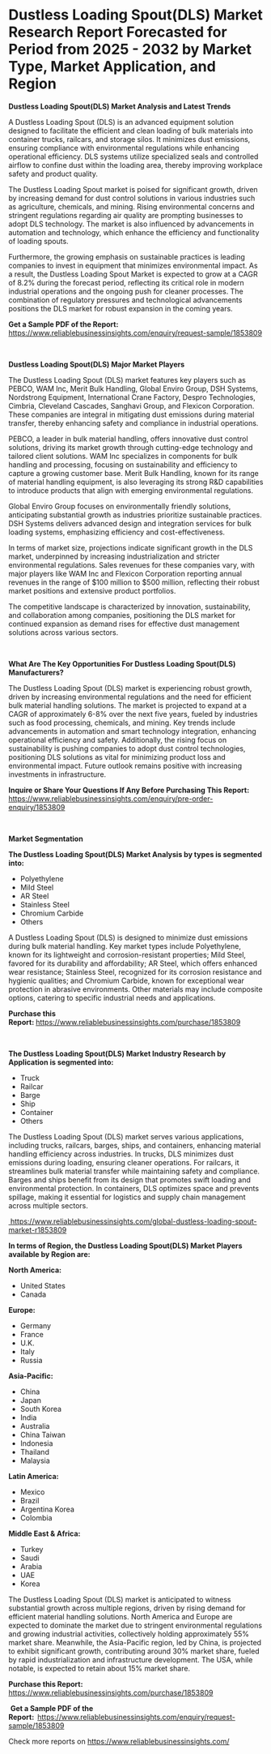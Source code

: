 <p><h1>Dustless Loading Spout(DLS) Market Research Report Forecasted for Period from 2025 -  2032 by Market Type, Market Application, and Region</h1></p><p><strong>Dustless Loading Spout(DLS) Market Analysis and Latest Trends</strong></p>
<p><p>A Dustless Loading Spout (DLS) is an advanced equipment solution designed to facilitate the efficient and clean loading of bulk materials into container trucks, railcars, and storage silos. It minimizes dust emissions, ensuring compliance with environmental regulations while enhancing operational efficiency. DLS systems utilize specialized seals and controlled airflow to confine dust within the loading area, thereby improving workplace safety and product quality.</p><p>The Dustless Loading Spout market is poised for significant growth, driven by increasing demand for dust control solutions in various industries such as agriculture, chemicals, and mining. Rising environmental concerns and stringent regulations regarding air quality are prompting businesses to adopt DLS technology. The market is also influenced by advancements in automation and technology, which enhance the efficiency and functionality of loading spouts.</p><p>Furthermore, the growing emphasis on sustainable practices is leading companies to invest in equipment that minimizes environmental impact. As a result, the Dustless Loading Spout Market is expected to grow at a CAGR of 8.2% during the forecast period, reflecting its critical role in modern industrial operations and the ongoing push for cleaner processes. The combination of regulatory pressures and technological advancements positions the DLS market for robust expansion in the coming years.</p></p>
<p><strong>Get a Sample PDF of the Report:&nbsp;</strong> <a href="https://www.reliablebusinessinsights.com/enquiry/request-sample/1853809?utm_campaign=2289&utm_medium=2&utm_source=Github&utm_content=ia&utm_term=28022025&utm_id=dustless-loading-spoutdls">https://www.reliablebusinessinsights.com/enquiry/request-sample/1853809</a></p>
<p>&nbsp;</p>
<p><strong>Dustless Loading Spout(DLS) Major Market Players</strong></p>
<p><p>The Dustless Loading Spout (DLS) market features key players such as PEBCO, WAM Inc, Merit Bulk Handling, Global Enviro Group, DSH Systems, Nordstrong Equipment, International Crane Factory, Despro Technologies, Cimbria, Cleveland Cascades, Sanghavi Group, and Flexicon Corporation. These companies are integral in mitigating dust emissions during material transfer, thereby enhancing safety and compliance in industrial operations.</p><p>PEBCO, a leader in bulk material handling, offers innovative dust control solutions, driving its market growth through cutting-edge technology and tailored client solutions. WAM Inc specializes in components for bulk handling and processing, focusing on sustainability and efficiency to capture a growing customer base. Merit Bulk Handling, known for its range of material handling equipment, is also leveraging its strong R&D capabilities to introduce products that align with emerging environmental regulations.</p><p>Global Enviro Group focuses on environmentally friendly solutions, anticipating substantial growth as industries prioritize sustainable practices. DSH Systems delivers advanced design and integration services for bulk loading systems, emphasizing efficiency and cost-effectiveness.</p><p>In terms of market size, projections indicate significant growth in the DLS market, underpinned by increasing industrialization and stricter environmental regulations. Sales revenues for these companies vary, with major players like WAM Inc and Flexicon Corporation reporting annual revenues in the range of $100 million to $500 million, reflecting their robust market positions and extensive product portfolios.</p><p>The competitive landscape is characterized by innovation, sustainability, and collaboration among companies, positioning the DLS market for continued expansion as demand rises for effective dust management solutions across various sectors.</p></p>
<p>&nbsp;</p>
<p><strong>What Are The Key Opportunities For Dustless Loading Spout(DLS) Manufacturers?</strong></p>
<p><p>The Dustless Loading Spout (DLS) market is experiencing robust growth, driven by increasing environmental regulations and the need for efficient bulk material handling solutions. The market is projected to expand at a CAGR of approximately 6-8% over the next five years, fueled by industries such as food processing, chemicals, and mining. Key trends include advancements in automation and smart technology integration, enhancing operational efficiency and safety. Additionally, the rising focus on sustainability is pushing companies to adopt dust control technologies, positioning DLS solutions as vital for minimizing product loss and environmental impact. Future outlook remains positive with increasing investments in infrastructure.</p></p>
<p><strong>Inquire or Share Your Questions If Any Before Purchasing This Report:</strong> <a href="https://www.reliablebusinessinsights.com/enquiry/pre-order-enquiry/1853809?utm_campaign=2289&utm_medium=2&utm_source=Github&utm_content=ia&utm_term=28022025&utm_id=dustless-loading-spoutdls">https://www.reliablebusinessinsights.com/enquiry/pre-order-enquiry/1853809</a></p>
<p>&nbsp;</p>
<p><strong>Market Segmentation</strong></p>
<p><strong>The Dustless Loading Spout(DLS) Market Analysis by types is segmented into:</strong></p>
<p><ul><li>Polyethylene</li><li>Mild Steel</li><li>AR Steel</li><li>Stainless Steel</li><li>Chromium Carbide</li><li>Others</li></ul></p>
<p><p>A Dustless Loading Spout (DLS) is designed to minimize dust emissions during bulk material handling. Key market types include Polyethylene, known for its lightweight and corrosion-resistant properties; Mild Steel, favored for its durability and affordability; AR Steel, which offers enhanced wear resistance; Stainless Steel, recognized for its corrosion resistance and hygienic qualities; and Chromium Carbide, known for exceptional wear protection in abrasive environments. Other materials may include composite options, catering to specific industrial needs and applications.</p></p>
<p><strong>Purchase this Report:&nbsp;</strong><a href="https://www.reliablebusinessinsights.com/purchase/1853809?utm_campaign=2289&utm_medium=2&utm_source=Github&utm_content=ia&utm_term=28022025&utm_id=dustless-loading-spoutdls">https://www.reliablebusinessinsights.com/purchase/1853809</a></p>
<p>&nbsp;</p>
<p><strong>The Dustless Loading Spout(DLS) Market Industry Research by Application is segmented into:</strong></p>
<p><ul><li>Truck</li><li>Railcar</li><li>Barge</li><li>Ship</li><li>Container</li><li>Others</li></ul></p>
<p><p>The Dustless Loading Spout (DLS) market serves various applications, including trucks, railcars, barges, ships, and containers, enhancing material handling efficiency across industries. In trucks, DLS minimizes dust emissions during loading, ensuring cleaner operations. For railcars, it streamlines bulk material transfer while maintaining safety and compliance. Barges and ships benefit from its design that promotes swift loading and environmental protection. In containers, DLS optimizes space and prevents spillage, making it essential for logistics and supply chain management across multiple sectors.</p></p>
<p><a href="https://www.reliablebusinessinsights.com/global-dustless-loading-spout-market-r1853809?utm_campaign=2289&utm_medium=2&utm_source=Github&utm_content=ia&utm_term=28022025&utm_id=dustless-loading-spoutdls">&nbsp;https://www.reliablebusinessinsights.com/global-dustless-loading-spout-market-r1853809</a></p>
<p><strong>In terms of Region, the Dustless Loading Spout(DLS) Market Players available by Region are:</strong></p>
<p>
    <p> <strong> North America: </strong>
        <ul>
            <li>United States</li>
            <li>Canada</li>
        </ul>
        </p> 
    <p> <strong> Europe: </strong>
        <ul>
            <li>Germany</li>
            <li>France</li>
            <li>U.K.</li>
            <li>Italy</li>
            <li>Russia</li>
        </ul>
        </p> 
    <p> <strong> Asia-Pacific: </strong>
        <ul>
            <li>China</li>
            <li>Japan</li>
            <li>South Korea</li>
            <li>India</li>
            <li>Australia</li>
            <li>China Taiwan</li>
            <li>Indonesia</li>
            <li>Thailand</li>
            <li>Malaysia</li>
        </ul>
        </p> 
    <p> <strong> Latin America: </strong>
        <ul>
            <li>Mexico</li>
            <li>Brazil</li>
            <li>Argentina Korea</li>
            <li>Colombia</li>
        </ul>
        </p> 
    <p> <strong> Middle East & Africa: </strong>
        <ul>
            <li>Turkey</li>
            <li>Saudi</li>
            <li>Arabia</li>
            <li>UAE</li>
            <li>Korea</li>
        </ul>
    </p>
    </p>
<p><p>The Dustless Loading Spout (DLS) market is anticipated to witness substantial growth across multiple regions, driven by rising demand for efficient material handling solutions. North America and Europe are expected to dominate the market due to stringent environmental regulations and growing industrial activities, collectively holding approximately 55% market share. Meanwhile, the Asia-Pacific region, led by China, is projected to exhibit significant growth, contributing around 30% market share, fueled by rapid industrialization and infrastructure development. The USA, while notable, is expected to retain about 15% market share.</p></p>
<p><strong>Purchase this Report: </strong><a href="https://www.reliablebusinessinsights.com/purchase/1853809?utm_campaign=2289&utm_medium=2&utm_source=Github&utm_content=ia&utm_term=28022025&utm_id=dustless-loading-spoutdls">https://www.reliablebusinessinsights.com/purchase/1853809</a></p>
<p>&nbsp;<strong>Get a Sample PDF of the Report:&nbsp;&nbsp;</strong><a href="https://www.reliablebusinessinsights.com/enquiry/request-sample/1853809?utm_campaign=2289&utm_medium=2&utm_source=Github&utm_content=ia&utm_term=28022025&utm_id=dustless-loading-spoutdls">https://www.reliablebusinessinsights.com/enquiry/request-sample/1853809</a></p>
<p><strong></strong></p>
<p>Check more reports on <a href="https://www.reliablebusinessinsights.com/?utm_campaign=2289&utm_medium=2&utm_source=Github&utm_content=ia&utm_term=28022025&utm_id=dustless-loading-spoutdls">https://www.reliablebusinessinsights.com/</a></p>